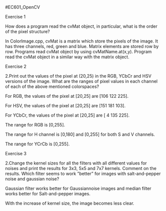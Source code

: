 #EC601_OpenCV



Exercise 1

How does a program read the cvMat object, in particular, what is the order of the pixel structure?

In ColorImage.cpp, cvMat is a matrix which store the pixels of the image. It has three channels, red, green and blue. Matrix elements are stored row by row. Programs read cvMat object by using cvMatName.at(x,y). Program read the cvMat object in a similar way with the matrix object.



Exercise 2

2.Print out the values of the pixel at (20,25) in the RGB, YCbCr and HSV versions of the image. What are the ranges of pixel values in each channel of each of the above mentioned colorspaces?

For RGB, the values of the pixel at [20,25] are [106 122 225].

For HSV, the values of the pixel at [20,25] are [151 181 103].

For YCbCr, the values of the pixel at [20,25] are [  4 135 225].

The range for RGB is [0,255].

The range for H channel is [0,180] and [0,255] for both S and V channels.

The range for YCrCb is [0,255].



Exercise 3

2.Change the kernel sizes for all the filters with all different values for noises and print the results for 3x3, 5x5 and 7x7 kernels. Comment on the results. Which filter seems to work ”better” for images with salt-and-pepper noise and gaussian noise?

Gaussian filter works better for Gaussiannoise images and median filter works better for Salt-and-pepper images.

With the increase of kernel size, the image becomes less clear.

